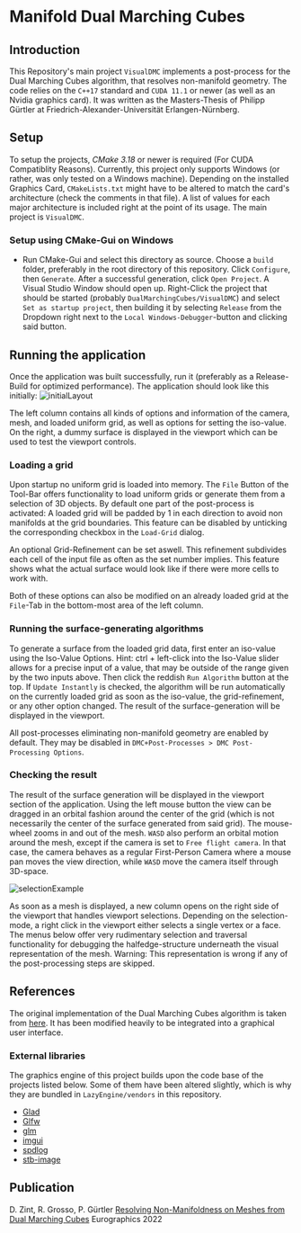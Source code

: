 # Manifold Dual Marching Cubes

## Introduction

This Repository's main project `VisualDMC` implements a post-process for the Dual Marching Cubes algorithm, that resolves non-manifold geometry.
The code relies on the `C++17` standard and `CUDA 11.1` or newer (as well as an Nvidia graphics card).
It was written as the Masters-Thesis of Philipp Gürtler at Friedrich-Alexander-Universität Erlangen-Nürnberg.

## Setup

To setup the projects, _CMake 3.18_ or newer is required (For CUDA Compatiblity Reasons).
Currently, this project only supports Windows (or rather, was only tested on a Windows machine).
Depending on the installed Graphics Card, `CMakeLists.txt` might have to be altered to match the card's architecture (check the comments in that file).
A list of values for each major architecture is included right at the point of its usage.
The main project is `VisualDMC`.

### Setup using CMake-Gui on Windows

- Run CMake-Gui and select this directory as source. Choose a `build` folder, preferably in the root directory of this repository. Click `Configure`, then `Generate`. After a successful generation, click `Open Project`.
  A Visual Studio Window should open up.
  Right-Click the project that should be started (probably `DualMarchingCubes/VisualDMC`) and select `Set as startup project`, then building it by selecting `Release` from the Dropdown right next to the `Local Windows-Debugger`-button and clicking said button.

## Running the application

Once the application was built successfully, run it (preferably as a Release-Build for optimized performance).
The application should look like this initially:
![initialLayout](./Initial-Layout.png)

The left column contains all kinds of options and information of the camera, mesh, and loaded uniform grid, as well as options for setting the iso-value.
On the right, a dummy surface is displayed in the viewport which can be used to test the viewport controls.

### Loading a grid

Upon startup no uniform grid is loaded into memory.
The `File` Button of the Tool-Bar offers functionality to load uniform grids or generate them from a selection of 3D objects.
By default one part of the post-process is activated: A loaded grid will be padded by 1 in each direction to avoid non manifolds at the grid boundaries.
This feature can be disabled by unticking the corresponding checkbox in the `Load-Grid` dialog.

An optional Grid-Refinement can be set aswell.
This refinement subdivides each cell of the input file as often as the set number implies.
This feature shows what the actual surface would look like if there were more cells to work with.

Both of these options can also be modified on an already loaded grid at the `File`-Tab in the bottom-most area of the left column.

### Running the surface-generating algorithms

To generate a surface from the loaded grid data, first enter an iso-value using the Iso-Value Options.
Hint: ctrl + left-click into the Iso-Value slider allows for a precise input of a value, that may be outside of the range given by the two inputs above.
Then click the reddish `Run Algorithm` button at the top.
If `Update Instantly` is checked, the algorithm will be run automatically on the currently loaded grid as soon as the iso-value, the grid-refinement, or any other option changed.
The result of the surface-generation will be displayed in the viewport.

All post-processes eliminating non-manifold geometry are enabled by default.
They may be disabled in `DMC+Post-Processes > DMC Post-Processing Options`.

### Checking the result

The result of the surface generation will be displayed in the viewport section of the application.
Using the left mouse button the view can be dragged in an orbital fashion around the center of the grid (which is not necessarily the center of the surface generated from said grid).
The mouse-wheel zooms in and out of the mesh.
`WASD` also perform an orbital motion around the mesh, except if the camera is set to `Free flight camera`.
In that case, the camera behaves as a regular First-Person Camera where a mouse pan moves the view direction, while `WASD` move the camera itself through 3D-space.

![selectionExample](./Selection-example.png)

As soon as a mesh is displayed, a new column opens on the right side of the viewport that handles viewport selections.
Depending on the selection-mode, a right click in the viewport either selects a single vertex or a face.
The menus below offer very rudimentary selection and traversal functionality for debugging the halfedge-structure underneath the visual representation of the mesh.
Warning: This representation is wrong if any of the post-processing steps are skipped.

## References

The original implementation of the Dual Marching Cubes algorithm is taken from [here](https://github.com/rogrosso/tmc).
It has been modified heavily to be integrated into a graphical user interface.

### External libraries

The graphics engine of this project builds upon the code base of the projects listed below.
Some of them have been altered slightly, which is why they are bundled in `LazyEngine/vendors` in this repository.

- [Glad](https://github.com/dav1dde/glad-web)
- [Glfw](https://github.com/glfw/glfw)
- [glm](http://glm.g-truc.net/)
- [imgui](https://github.com/ocornut/imgui)
- [spdlog](https://github.com/gabime/spdlog)
- [stb-image](https://github.com/nothings/stb)

## Publication

D. Zint, R. Grosso, P. Gürtler [Resolving Non-Manifoldness on Meshes from Dual Marching Cubes](https://diglib.eg.org/handle/10.2312/egs20221029) Eurographics 2022

